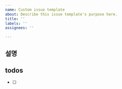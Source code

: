 ```yaml
---
name: Custom issue template
about: Describe this issue template's purpose here.
title: ''
labels: ''
assignees: ''

---
```


## 설명

## todos
 - [ ]
